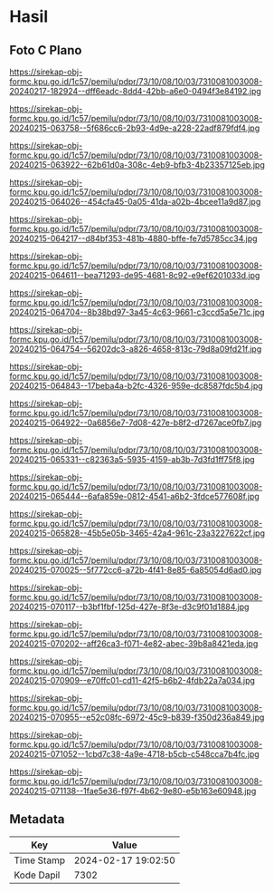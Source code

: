 # Hasil

## Foto C Plano

https://sirekap-obj-formc.kpu.go.id/1c57/pemilu/pdpr/73/10/08/10/03/7310081003008-20240217-182924--dff6eadc-8dd4-42bb-a6e0-0494f3e84192.jpg

https://sirekap-obj-formc.kpu.go.id/1c57/pemilu/pdpr/73/10/08/10/03/7310081003008-20240215-063758--5f686cc6-2b93-4d9e-a228-22adf879fdf4.jpg

https://sirekap-obj-formc.kpu.go.id/1c57/pemilu/pdpr/73/10/08/10/03/7310081003008-20240215-063922--62b61d0a-308c-4eb9-bfb3-4b23357125eb.jpg

https://sirekap-obj-formc.kpu.go.id/1c57/pemilu/pdpr/73/10/08/10/03/7310081003008-20240215-064026--454cfa45-0a05-41da-a02b-4bcee11a9d87.jpg

https://sirekap-obj-formc.kpu.go.id/1c57/pemilu/pdpr/73/10/08/10/03/7310081003008-20240215-064217--d84bf353-481b-4880-bffe-fe7d5785cc34.jpg

https://sirekap-obj-formc.kpu.go.id/1c57/pemilu/pdpr/73/10/08/10/03/7310081003008-20240215-064611--bea71293-de95-4681-8c92-e9ef6201033d.jpg

https://sirekap-obj-formc.kpu.go.id/1c57/pemilu/pdpr/73/10/08/10/03/7310081003008-20240215-064704--8b38bd97-3a45-4c63-9661-c3ccd5a5e71c.jpg

https://sirekap-obj-formc.kpu.go.id/1c57/pemilu/pdpr/73/10/08/10/03/7310081003008-20240215-064754--56202dc3-a826-4658-813c-79d8a09fd21f.jpg

https://sirekap-obj-formc.kpu.go.id/1c57/pemilu/pdpr/73/10/08/10/03/7310081003008-20240215-064843--17beba4a-b2fc-4326-959e-dc8587fdc5b4.jpg

https://sirekap-obj-formc.kpu.go.id/1c57/pemilu/pdpr/73/10/08/10/03/7310081003008-20240215-064922--0a6856e7-7d08-427e-b8f2-d7267ace0fb7.jpg

https://sirekap-obj-formc.kpu.go.id/1c57/pemilu/pdpr/73/10/08/10/03/7310081003008-20240215-065331--c82363a5-5935-4159-ab3b-7d3fd1ff75f8.jpg

https://sirekap-obj-formc.kpu.go.id/1c57/pemilu/pdpr/73/10/08/10/03/7310081003008-20240215-065444--6afa859e-0812-4541-a6b2-3fdce577608f.jpg

https://sirekap-obj-formc.kpu.go.id/1c57/pemilu/pdpr/73/10/08/10/03/7310081003008-20240215-065828--45b5e05b-3465-42a4-961c-23a3227622cf.jpg

https://sirekap-obj-formc.kpu.go.id/1c57/pemilu/pdpr/73/10/08/10/03/7310081003008-20240215-070025--5f772cc6-a72b-4f41-8e85-6a85054d6ad0.jpg

https://sirekap-obj-formc.kpu.go.id/1c57/pemilu/pdpr/73/10/08/10/03/7310081003008-20240215-070117--b3bf1fbf-125d-427e-8f3e-d3c9f01d1884.jpg

https://sirekap-obj-formc.kpu.go.id/1c57/pemilu/pdpr/73/10/08/10/03/7310081003008-20240215-070202--aff26ca3-f071-4e82-abec-39b8a8421eda.jpg

https://sirekap-obj-formc.kpu.go.id/1c57/pemilu/pdpr/73/10/08/10/03/7310081003008-20240215-070909--e70ffc01-cd11-42f5-b6b2-4fdb22a7a034.jpg

https://sirekap-obj-formc.kpu.go.id/1c57/pemilu/pdpr/73/10/08/10/03/7310081003008-20240215-070955--e52c08fc-6972-45c9-b839-f350d236a849.jpg

https://sirekap-obj-formc.kpu.go.id/1c57/pemilu/pdpr/73/10/08/10/03/7310081003008-20240215-071052--1cbd7c38-4a9e-4718-b5cb-c548cca7b4fc.jpg

https://sirekap-obj-formc.kpu.go.id/1c57/pemilu/pdpr/73/10/08/10/03/7310081003008-20240215-071138--1fae5e36-f97f-4b62-9e80-e5b163e60948.jpg


## Metadata

| Key        | Value               |
| ---------- | ------------------- |
| Time Stamp | 2024-02-17 19:02:50 |
| Kode Dapil | 7302                |



